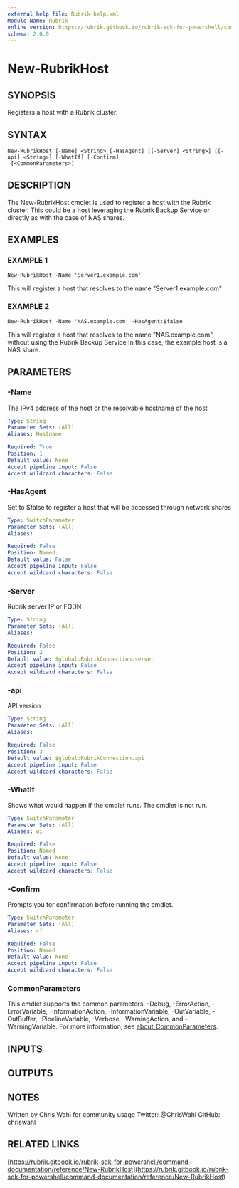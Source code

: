```yaml
---
external help file: Rubrik-help.xml
Module Name: Rubrik
online version: https://rubrik.gitbook.io/rubrik-sdk-for-powershell/command-documentation/reference/New-RubrikHost
schema: 2.0.0
---
```


# New-RubrikHost

## SYNOPSIS
Registers a host with a Rubrik cluster.

## SYNTAX

```
New-RubrikHost [-Name] <String> [-HasAgent] [[-Server] <String>] [[-api] <String>] [-WhatIf] [-Confirm]
 [<CommonParameters>]
```

## DESCRIPTION
The New-RubrikHost cmdlet is used to register a host with the Rubrik cluster.
This could be a host leveraging the Rubrik Backup Service or directly as with the case of NAS shares.

## EXAMPLES

### EXAMPLE 1
```
New-RubrikHost -Name 'Server1.example.com'
```

This will register a host that resolves to the name "Server1.example.com"

### EXAMPLE 2
```
New-RubrikHost -Name 'NAS.example.com' -HasAgent:$false
```

This will register a host that resolves to the name "NAS.example.com" without using the Rubrik Backup Service
In this case, the example host is a NAS share.

## PARAMETERS

### -Name
The IPv4 address of the host or the resolvable hostname of the host

```yaml
Type: String
Parameter Sets: (All)
Aliases: Hostname

Required: True
Position: 1
Default value: None
Accept pipeline input: False
Accept wildcard characters: False
```

### -HasAgent
Set to $false to register a host that will be accessed through network shares

```yaml
Type: SwitchParameter
Parameter Sets: (All)
Aliases:

Required: False
Position: Named
Default value: False
Accept pipeline input: False
Accept wildcard characters: False
```

### -Server
Rubrik server IP or FQDN

```yaml
Type: String
Parameter Sets: (All)
Aliases:

Required: False
Position: 2
Default value: $global:RubrikConnection.server
Accept pipeline input: False
Accept wildcard characters: False
```

### -api
API version

```yaml
Type: String
Parameter Sets: (All)
Aliases:

Required: False
Position: 3
Default value: $global:RubrikConnection.api
Accept pipeline input: False
Accept wildcard characters: False
```

### -WhatIf
Shows what would happen if the cmdlet runs.
The cmdlet is not run.

```yaml
Type: SwitchParameter
Parameter Sets: (All)
Aliases: wi

Required: False
Position: Named
Default value: None
Accept pipeline input: False
Accept wildcard characters: False
```

### -Confirm
Prompts you for confirmation before running the cmdlet.

```yaml
Type: SwitchParameter
Parameter Sets: (All)
Aliases: cf

Required: False
Position: Named
Default value: None
Accept pipeline input: False
Accept wildcard characters: False
```

### CommonParameters
This cmdlet supports the common parameters: -Debug, -ErrorAction, -ErrorVariable, -InformationAction, -InformationVariable, -OutVariable, -OutBuffer, -PipelineVariable, -Verbose, -WarningAction, and -WarningVariable. For more information, see [about_CommonParameters](http://go.microsoft.com/fwlink/?LinkID=113216).

## INPUTS

## OUTPUTS

## NOTES
Written by Chris Wahl for community usage
Twitter: @ChrisWahl
GitHub: chriswahl

## RELATED LINKS

[https://rubrik.gitbook.io/rubrik-sdk-for-powershell/command-documentation/reference/New-RubrikHost](https://rubrik.gitbook.io/rubrik-sdk-for-powershell/command-documentation/reference/New-RubrikHost)


